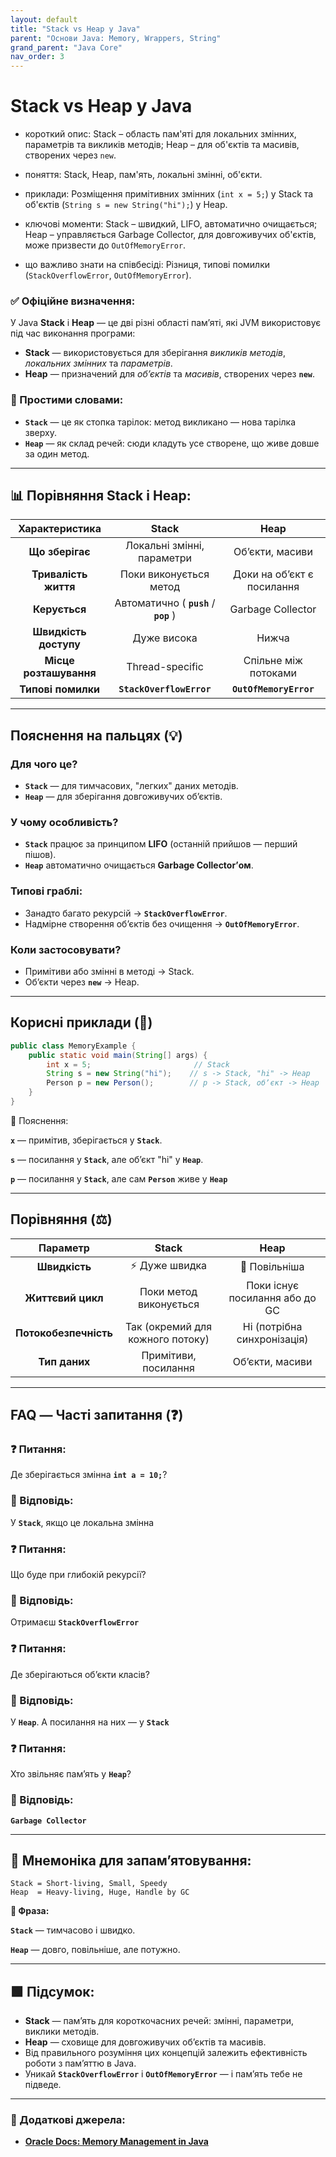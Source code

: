 ```yaml
---
layout: default
title: "Stack vs Heap у Java"
parent: "Основи Java: Memory, Wrappers, String"
grand_parent: "Java Core"
nav_order: 3
---
```


# Stack vs Heap у Java

* короткий опис: Stack – область пам'яті для локальних змінних, параметрів та викликів методів; Heap – для об'єктів та масивів, створених через `new`.

* поняття: Stack, Heap, пам'ять, локальні змінні, об'єкти.

* приклади: Розміщення примітивних змінних (`int x = 5;`) у Stack та об'єктів (`String s = new String("hi");`) у Heap.

* ключові моменти: Stack – швидкий, LIFO, автоматично очищається; Heap – управляється Garbage Collector, для довгоживучих об'єктів, може призвести до `OutOfMemoryError`.

* що важливо знати на співбесіді: Різниця, типові помилки (`StackOverflowError`, `OutOfMemoryError`).

### **✅ Офіційне визначення:**

У Java **Stack** і **Heap** — це дві різні області памʼяті, які JVM використовує під час виконання програми:

* **Stack** — використовується для зберігання *викликів методів*, *локальних змінних* та *параметрів*.
* **Heap** — призначений для *обʼєктів* та *масивів*, створених через **`new`**.

### **🧠 Простими словами:**

* **`Stack`** — це як стопка тарілок: метод викликано — нова тарілка зверху.
* **`Heap`** — як склад речей: сюди кладуть усе створене, що живе довше за один метод.

---

## 📊 **Порівняння Stack і Heap:**

| Характеристика | Stack | Heap |
| :---: | :---: | :---: |
| **Що зберігає** | Локальні змінні, параметри | Обʼєкти, масиви |
| **Тривалість життя** | Поки виконується метод | Доки на обʼєкт є посилання |
| **Керується** | Автоматично ( **`push`** / **`pop`** ) | Garbage Collector |
| **Швидкість доступу** | Дуже висока | Нижча |
| **Місце розташування** | Thread-specific | Спільне між потоками |
| **Типові помилки** | **`StackOverflowError`** | **`OutOfMemoryError`** |

---

## **Пояснення на пальцях (💡)**

### **Для чого це?**

* **`Stack`** — для тимчасових, "легких" даних методів.
* **`Heap`** — для зберігання довгоживучих обʼєктів.

### **У чому особливість?**

* **`Stack`** працює за принципом **LIFO** (останній прийшов — перший пішов).
* **`Heap`** автоматично очищається **Garbage Collector’ом**.

### **Типові граблі:**

* Занадто багато рекурсій -> **`StackOverflowError`**.
* Надмірне створення обʼєктів без очищення -> **`OutOfMemoryError`**.

### **Коли застосовувати?**

* Примітиви або змінні в методі -> Stack.
* Обʼєкти через **`new`** -> Heap.

---

## **Корисні приклади (🧪)**

```java
public class MemoryExample {
    public static void main(String[] args) {
        int x = 5;                       // Stack
        String s = new String("hi");    // s -> Stack, "hi" -> Heap
        Person p = new Person();        // p -> Stack, обʼєкт -> Heap
    }
}
```

🧩 Пояснення:

**`x`** — примітив, зберігається у **`Stack`**.

**`s`** — посилання у **`Stack`**, але обʼєкт "hi" у **`Heap`**.

**`p`** — посилання у **`Stack`**, але сам **`Person`** живе у **`Heap`**

---

## **Порівняння (⚖️)**

| Параметр | Stack | Heap |
| :---: | :---: | :---: |
| **Швидкість** | ⚡ Дуже швидка | 🐢 Повільніша |
| **Життєвий цикл** | Поки метод виконується | Поки існує посилання або до GC |
| **Потокобезпечність** | Так (окремий для кожного потоку) | Ні (потрібна синхронізація) |
| **Тип даних** | Примітиви, посилання | Обʼєкти, масиви |

---

## **FAQ — Часті запитання (❓)**

### **❓ Питання:**

 Де зберігається змінна **`int a = 10;`**?

### **💬 Відповідь:**

 У **`Stack`**, якщо це локальна змінна

### **❓ Питання:**

 Що буде при глибокій рекурсії?

### **💬 Відповідь:**

 Отримаєш **`StackOverflowError`**

### **❓ Питання:**

 Де зберігаються обʼєкти класів?

### **💬 Відповідь:**

 У **`Heap`**. А посилання на них — у **`Stack`**

### **❓ Питання:**

 Хто звільняє памʼять у **`Heap`**?

### **💬 Відповідь:**

 **`Garbage Collector`**

---

## **🧠 Мнемоніка для запам’ятовування:**

```jsunicoderegexp
Stack = Short-living, Small, Speedy  
Heap  = Heavy-living, Huge, Handle by GC
```

**📌 Фраза:**

**`Stack`** — тимчасово і швидко.

**`Heap`** — довго, повільніше, але потужно.

---

## **🟩 Підсумок:**

* **Stack** — памʼять для короткочасних речей: змінні, параметри, виклики методів.
* **Heap** — сховище для довгоживучих обʼєктів та масивів.
* Від правильного розуміння цих концепцій залежить ефективність роботи з памʼяттю в Java.
* Уникай **`StackOverflowError`** і **`OutOfMemoryError`** — і памʼять тебе не підведе.

---

### **🔗 Додаткові джерела:**

* [**Oracle Docs: Memory Management in Java**](https://docs.oracle.com/javase/specs/)
